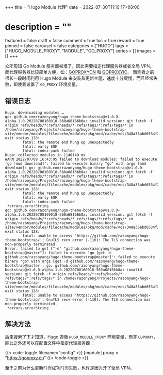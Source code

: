 +++
title = "Hugo Module 代理"
date = 2022-07-30T11:10:17+08:00
# description = ""
featured = false
draft = false
comment = true
toc = true
reward = true
pinned = false
carousel = false
categories = ["HUGO"]
tags = ["HUGO_MODULE_PROXY", "MODULE", "GO_PROXY"]
series = []
images = []
+++

众所周知 Go Module 服务器被墙了，因此需要指定代理服务器或者全局 VPN，而代理服务器比较简单方便，如：[GOPROXYCN](https://goproxy.cn/) 和 [GOPROXYIO](https://goproxy.io/)。
而笔者之前很长一段时间利用 Hugo Module 来安装和更新主题，速度十分缓慢，而且经常失败，即使我设置了 `GO_PROXY` 环境变量。

<!--more-->

## 错误日志

```text
hugo: downloading modules …
go: github.com/razonyang/hugo-theme-bootstrap@v1.0.0-alpha.1.0.20220708160018-560a68166b0a: invalid version: git fetch -f origin refs/heads/*:refs/heads/* refs/tags/*:refs/tags/* in /home/razonyang/Projects/razonyang/hugo-theme-bootstrap-site/vendor/modules/filecache/modules/pkg/mod/cache/vcs/348a35abd6584f23aeb4a9124871cf51b665ede955a2f430e06713f21b056184: exit status 128:
        fatal: the remote end hung up unexpectedly
        fatal: early EOF
        fatal: index-pack failed
hugo: collected modules in 1140149 ms
WARN 2022/07/09 16:43:05 failed to download modules: failed to execute 'go [mod download]': failed to execute binary "go" with args [mod download]: go: github.com/razonyang/hugo-theme-bootstrap@v1.0.0-alpha.1.0.20220708160018-560a68166b0a: invalid version: git fetch -f origin refs/heads/*:refs/heads/* refs/tags/*:refs/tags/* in /home/razonyang/Projects/razonyang/hugo-theme-bootstrap-site/vendor/modules/filecache/modules/pkg/mod/cache/vcs/348a35abd6584f23aeb4a9124871cf51b665ede955a2f430e06713f21b056184: exit status 128:
        fatal: the remote end hung up unexpectedly
        fatal: early EOF
        fatal: index-pack failed
 *errors.errorString
go: github.com/razonyang/hugo-theme-bootstrap@v1.0.0-alpha.1.0.20220708160018-560a68166b0a: invalid version: git fetch -f origin refs/heads/*:refs/heads/* refs/tags/*:refs/tags/* in /home/razonyang/Projects/razonyang/hugo-theme-bootstrap-site/vendor/modules/filecache/modules/pkg/mod/cache/vcs/348a35abd6584f23aeb4a9124871cf51b665ede955a2f430e06713f21b056184: exit status 128:
        fatal: unable to access 'https://github.com/razonyang/hugo-theme-bootstrap/': GnuTLS recv error (-110): The TLS connection was non-properly terminated.
Error: failed to get ["-d" "github.com/razonyang/hugo-theme-bootstrap@master"]: failed to execute 'go [get -d github.com/razonyang/hugo-theme-bootstrap@master]': failed to execute binary "go" with args [get -d github.com/razonyang/hugo-theme-bootstrap@master]: go: github.com/razonyang/hugo-theme-bootstrap@v1.0.0-alpha.1.0.20220708160018-560a68166b0a: invalid version: git fetch -f origin refs/heads/*:refs/heads/* refs/tags/*:refs/tags/* in /home/razonyang/Projects/razonyang/hugo-theme-bootstrap-site/vendor/modules/filecache/modules/pkg/mod/cache/vcs/348a35abd6584f23aeb4a9124871cf51b665ede955a2f430e06713f21b056184: exit status 128:
        fatal: unable to access 'https://github.com/razonyang/hugo-theme-bootstrap/': GnuTLS recv error (-110): The TLS connection was non-properly terminated.
 *errors.errorString
```

## 解决方法

后来搜索了下才知道，Hugo 遵循 `HUGO_MODULE_PROXY` 环境变量，而非 `GOPROXY`，除此之外还可以在配置文件中指定代理服务器：

{{< code-toggle filename="config" >}}
[module]
  proxy = "https://goproxy.cn"
{{< /code-toggle >}}

至于之前为什么更新时而成功时而失败，也许是因为开了全局 VPN。
